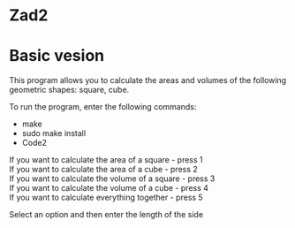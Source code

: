 # Zad2
# Basic vesion 

This program allows you to calculate the areas and volumes of the following geometric shapes: square, cube.

To run the program, enter the following commands: 
* make
* sudo make install
* Code2

If you want to calculate the area of a square   - press 1  
If you want to calculate the area of a cube     - press 2  
If you want to calculate the volume of a square - press 3  
If you want to calculate the volume of a cube   - press 4  
If you want to calculate everything together    - press 5  

Select an option and then enter the length of the side
